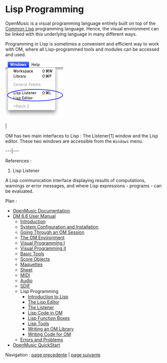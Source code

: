 # Lisp Programming

OpenMusic is a visual programming language entirely built on top of the
[Common Lisp](http://www.cs.cmu.edu/Groups/AI/cltl/cltl2
"http://www.cs.cmu.edu/Groups/AI/cltl/cltl2 \(nouvelle fenêtre\)")
programming language. Hence, the visual environment can be linked with this
underlying language in many different ways.

Programming in Lisp is sometimes a convenient and efficient way to work with
OM, where all Lisp-programmed tools and modules can be accessed and used.

![](../res/lispwindowsmenu.png)

|

OM has two main interfaces to Lisp : The Listener[1] window and the Lisp
editor. These two windows are accessible from the `Windows` menu.  
  
---|---  
  
References :

  1. Lisp Listener

A Lisp communication interface displaying results of computations, warnings or
error messages, and where Lisp expressions - programs - can be evaluated.

Plan :

  * [OpenMusic Documentation](OM-Documentation)
  * [OM 6.6 User Manual](OM-User-Manual)
    * [Introduction](00-Sommaire)
    * [System Configuration and Installation](Installation)
    * [Going Through an OM Session](Goingthrough)
    * [The OM Environment](Environment)
    * [Visual Programming I](BasicVisualProgramming)
    * [Visual Programming II](AdvancedVisualProgramming)
    * [Basic Tools](BasicObjects)
    * [Score Objects](ScoreObjects)
    * [Maquettes](Maquettes)
    * [Sheet](Sheet)
    * [MIDI](MIDI)
    * [Audio](Audio)
    * [SDIF](SDIF)
    * Lisp Programming
      * [Introduction to Lisp](LispIntro)
      * [The Lisp Editor](LispEditor)
      * [The Listener](LispListener)
      * [Lisp Code in OM](LispInOM)
      * [Lisp Function Boxes](LispFunctions)
      * [Lisp Tools](LowLevel)
      * [Writing an OM Library](LispUserLib)
      * [Writing Code for OM](LispForOM)
    * [Errors and Problems](errors)
  * [OpenMusic QuickStart](QuickStart-Chapters)

Navigation : [page precedente](SDIF-Write "page précédente\(Writing SDIF
Files\)") | [page suivante](LispIntro "page suivante\(Introduction to
Lisp\)")

